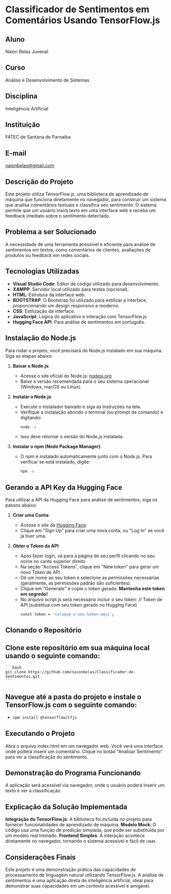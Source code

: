 # Classificador de Sentimentos em Comentários Usando TensorFlow.js

## Aluno
Naion Belas Juvenal

## Curso
Análise e Desenvolvimento de Sistemas

## Disciplina
Inteligência Artificial

## Instituição
FATEC de Santana de Parnaíba

## E-mail
naionbelas@gmail.com

## Descrição do Projeto
Este projeto utiliza TensorFlow.js, uma biblioteca de aprendizado de máquina que funciona diretamente no navegador, para construir um sistema que analisa comentários textuais e classifica seu sentimento. O sistema permite que um usuário insira texto em uma interface web e receba um feedback imediato sobre o sentimento detectado.

## Problema a ser Solucionado
A necessidade de uma ferramenta acessível e eficiente para análise de sentimentos em textos, como comentários de clientes, avaliações de produtos ou feedback em redes sociais.

## Tecnologias Utilizadas
- **Visual Studio Code**: Editor de código utilizado para desenvolvimento.
- **XAMPP**: Servidor local utilizado para testes (opcional).
- **HTML**: Estrutura da interface web.
- **BOOTSTRAP**: O Bootstrap foi utilizado para estilizar a interface, proporcionando um design responsivo e moderno.
- **CSS**: Estilização da interface.
- **JavaScript**: Lógica do aplicativo e interação com TensorFlow.js.
- **Hugging Face API**: Para análise de sentimentos em português.

## Instalação do Node.js
Para rodar o projeto, você precisará do Node.js instalado em sua máquina. Siga as etapas abaixo:

1. **Baixar o Node.js**:
   - Acesse o site oficial do Node.js: [nodejs.org](https://nodejs.org/)
   - Baixe a versão recomendada para o seu sistema operacional (Windows, macOS ou Linux).

2. **Instalar o Node.js**:
   - Execute o instalador baixado e siga as instruções na tela.
   - Verifique a instalação abrindo o terminal (ou prompt de comando) e digitando:
     ```bash
     node -v
     ```
   - Isso deve retornar a versão do Node.js instalada.

3. **Instalar o npm (Node Package Manager)**:
   - O npm é instalado automaticamente junto com o Node.js. Para verificar se está instalado, digite:
     ```bash
     npm -v
     ```

## Gerando a API Key da Hugging Face
Para utilizar a API da Hugging Face para análise de sentimentos, siga os passos abaixo:

1. **Criar uma Conta**:
   - Acesse o site da [Hugging Face](https://huggingface.co/).
   - Clique em "Sign Up" para criar uma nova conta, ou "Log In" se você já tiver uma.

2. **Obter o Token da API**:
   - Após fazer login, vá para a página do seu perfil clicando no seu nome no canto superior direito.
   - Na seção "Access Tokens", clique em "New token" para gerar um novo Token de API.
   - Dê um nome ao seu token e selecione as permissões necessárias (geralmente, as permissões padrão são suficientes).
   - Clique em "Generate" e copie o token gerado. **Mantenha este token em segredo!**
   - No arquivo script.js será necessário incluir o seu token:
   // Token de API (substitua com seu token gerado no Hugging Face)
        ```bash
        const token = 'coloque-o-seu-token-aqui';
        ```

## Clonando o Repositório
Clone este repositório em sua máquina local usando o seguinte comando:
-    
    ```bash
    git clone https://github.com/naionbelas/Classificador-de-Sentimentos.git
    ```

## Navegue até a pasta do projeto e instale o TensorFlow.js com o seguinte comando:
-
    ```bash
    npm install @tensorflow/tfjs
    ```

## Executando o Projeto

Abra o arquivo index.html em um navegador web.
Você verá uma interface onde poderá inserir um comentário.
Clique no botão "Analisar Sentimento" para ver a classificação do sentimento.

## Demonstração do Programa Funcionando

A aplicação será acessível via navegador, onde o usuário poderá inserir um texto e ver a classificação.

## Explicação da Solução Implementada

**Integração do TensorFlow.js**: A biblioteca foi incluída no projeto para fornecer funcionalidades de aprendizado de máquina.
**Modelo Mock**: O código usa uma função de predição simulada, que pode ser substituída por um modelo real treinado.
**Frontend Simples**: A interação acontece diretamente no navegador, tornando o sistema acessível e fácil de usar.

## Considerações Finais

Este projeto é uma demonstração prática das capacidades de processamento de linguagem natural utilizando TensorFlow.js. A análise de sentimentos é uma aplicação direta de inteligência artificial, ideal para demonstrar suas capacidades em um contexto acessível e amigável.

